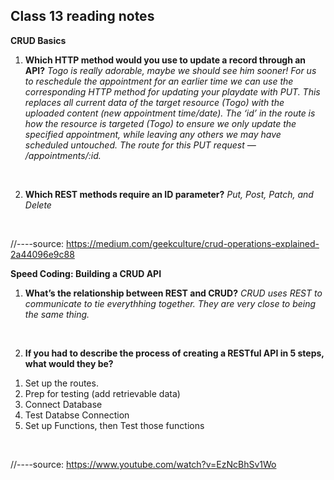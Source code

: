 ## Class 13 reading notes

**CRUD Basics**

1. **Which HTTP method would you use to update a record through an API?**
*Togo is really adorable, maybe we should see him sooner! For us to reschedule the appointment for an earlier time we can use the corresponding HTTP method for updating your playdate with PUT. This replaces all current data of the target resource (Togo) with the uploaded content (new appointment time/date). The ‘id’ in the route is how the resource is targeted (Togo) to ensure we only update the specified appointment, while leaving any others we may have scheduled untouched.*
*The route for this PUT request — /appointments/:id.*
<br>

2. **Which REST methods require an ID parameter?**
*Put, Post, Patch, and Delete*
<br>

//----source: https://medium.com/geekculture/crud-operations-explained-2a44096e9c88

**Speed Coding: Building a CRUD API**

1. **What’s the relationship between REST and CRUD?**
*CRUD uses REST to communicate to tie everythhing together. They are very close to being the same thing.*
<br>

2. **If you had to describe the process of creating a RESTful API in 5 steps, what would they be?**
<ol>
  <li>Set up the routes.</li>
  <li>Prep for testing (add retrievable data)</li>
  <li>Connect Database</li>
  <li>Test Databse Connection</li>
  <li>Set up Functions, then Test those functions</li>
</ol>
<br>


//----source: https://www.youtube.com/watch?v=EzNcBhSv1Wo
